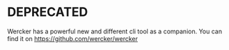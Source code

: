 # DEPRECATED #

Wercker has a powerful new and different cli tool as a companion. You can find it on https://github.com/wercker/wercker
